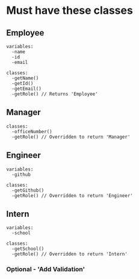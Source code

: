 # Must have these classes

## Employee
    variables:
      -name
      -id
      -email

    classes:
      -getName()
      -getId()
      -getEmail()
      -getRole() // Returns 'Employee'
## Manager
    classes:
      -officeNumber()
      -getRole() // Overridden to return 'Manager'
## Engineer
    variables:
      -github

    classes:
      -getGithub()
      -getRole() // Overridden to return 'Engineer'
## Intern
    variables:
      -school

    classes:
      -getSchool()
      -getRole() // Overridden to return 'Intern'



### Optional - 'Add Validation'